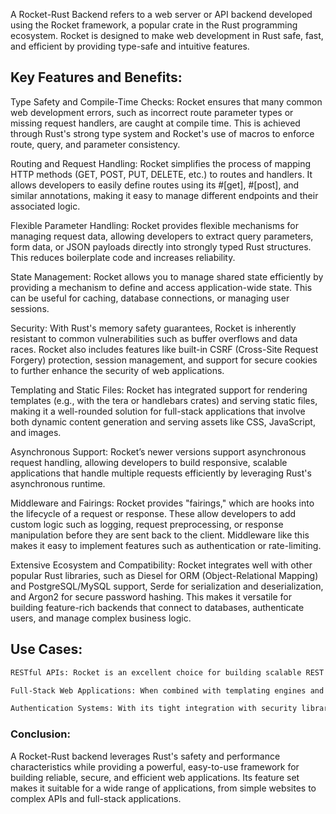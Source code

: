A Rocket-Rust Backend refers to a web server or API backend developed using the Rocket framework, a popular crate in the Rust programming ecosystem. Rocket is designed to make web development in Rust safe, fast, and efficient by providing type-safe and intuitive features.

## Key Features and Benefits:
Type Safety and Compile-Time Checks: Rocket ensures that many common web development errors, such as incorrect route parameter types or missing request handlers, are caught at compile time. This is achieved through Rust's strong type system and Rocket's use of macros to enforce route, query, and parameter consistency.

Routing and Request Handling: Rocket simplifies the process of mapping HTTP methods (GET, POST, PUT, DELETE, etc.) to routes and handlers. It allows developers to easily define routes using its #[get], #[post], and similar annotations, making it easy to manage different endpoints and their associated logic.

Flexible Parameter Handling: Rocket provides flexible mechanisms for managing request data, allowing developers to extract query parameters, form data, or JSON payloads directly into strongly typed Rust structures. This reduces boilerplate code and increases reliability.

State Management: Rocket allows you to manage shared state efficiently by providing a mechanism to define and access application-wide state. This can be useful for caching, database connections, or managing user sessions.

Security: With Rust's memory safety guarantees, Rocket is inherently resistant to common vulnerabilities such as buffer overflows and data races. Rocket also includes features like built-in CSRF (Cross-Site Request Forgery) protection, session management, and support for secure cookies to further enhance the security of web applications.

Templating and Static Files: Rocket has integrated support for rendering templates (e.g., with the tera or handlebars crates) and serving static files, making it a well-rounded solution for full-stack applications that involve both dynamic content generation and serving assets like CSS, JavaScript, and images.

Asynchronous Support: Rocket’s newer versions support asynchronous request handling, allowing developers to build responsive, scalable applications that handle multiple requests efficiently by leveraging Rust's asynchronous runtime.

Middleware and Fairings: Rocket provides "fairings," which are hooks into the lifecycle of a request or response. These allow developers to add custom logic such as logging, request preprocessing, or response manipulation before they are sent back to the client. Middleware like this makes it easy to implement features such as authentication or rate-limiting.

Extensive Ecosystem and Compatibility: Rocket integrates well with other popular Rust libraries, such as Diesel for ORM (Object-Relational Mapping) and PostgreSQL/MySQL support, Serde for serialization and deserialization, and Argon2 for secure password hashing. This makes it versatile for building feature-rich backends that connect to databases, authenticate users, and manage complex business logic.

## Use Cases:
```sh
RESTful APIs: Rocket is an excellent choice for building scalable REST APIs that can be used in mobile apps, web applications, or microservices architectures.
```
```sh
Full-Stack Web Applications: When combined with templating engines and frontend frameworks like Yew (a Rust-based frontend framework), Rocket can power full-stack Rust applications.
```
```sh
Authentication Systems: With its tight integration with security libraries like Argon2 and JWT (JSON Web Tokens), Rocket is a good fit for building secure user authentication and authorization systems.
```

### Conclusion:
A Rocket-Rust backend leverages Rust's safety and performance characteristics while providing a powerful, easy-to-use framework for building reliable, secure, and efficient web applications. Its feature set makes it suitable for a wide range of applications, from simple websites to complex APIs and full-stack applications.
